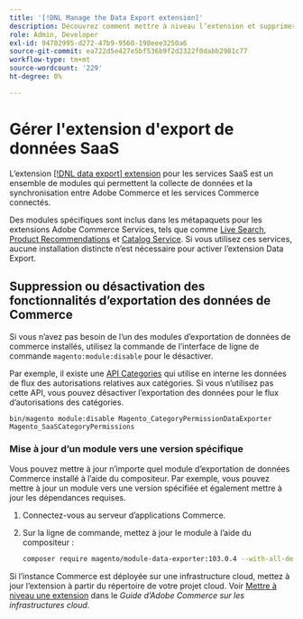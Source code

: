 ```yaml
---
title: '[!DNL Manage the Data Export extension]'
description: Découvrez comment mettre à niveau l’extension et supprimer ou désactiver  [!DNL Data Export]  services d’exportation de données qui ne sont pas requis.
role: Admin, Developer
exl-id: 94702995-d272-47b9-9560-198eee3250a6
source-git-commit: ea722d5e427e5bf536b9f2d2322f0dabb2981c77
workflow-type: tm+mt
source-wordcount: '229'
ht-degree: 0%

---
```


# Gérer l&#39;extension d&#39;export de données SaaS

L’extension [[!DNL data export] extension](https://github.com/magento/commerce-data-export) pour les services SaaS est un ensemble de modules qui permettent la collecte de données et la synchronisation entre Adobe Commerce et les services Commerce connectés.

Des modules spécifiques sont inclus dans les métapaquets pour les extensions Adobe Commerce Services, tels que
comme [Live Search](/help/live-search/overview.md), [Product Recommendations](/help/product-recommendations/overview.md) et [Catalog Service](/help/catalog-service/overview.md). Si vous utilisez ces services, aucune installation distincte n’est nécessaire pour activer l’extension Data Export.

## Suppression ou désactivation des fonctionnalités d’exportation des données de Commerce

Si vous n’avez pas besoin de l’un des modules d’exportation de données de commerce installés, utilisez la commande de l’interface de ligne de commande `magento:module:disable` pour le désactiver.

Par exemple, il existe une [API Categories](https://developer.adobe.com/commerce/webapi/graphql/schema/catalog-service/queries/categories/) qui utilise en interne les données de flux des autorisations relatives aux catégories. Si vous n’utilisez pas cette API, vous pouvez désactiver l’exportation des données pour le flux d’autorisations des catégories.

```shell script
bin/magento module:disable Magento_CategoryPermissionDataExporter Magento_SaaSCategoryPermissions
```

### Mise à jour d’un module vers une version spécifique

Vous pouvez mettre à jour n’importe quel module d’exportation de données Commerce installé à l’aide du compositeur. Par exemple, vous pouvez mettre à jour un module vers une version spécifiée et également mettre à jour les dépendances requises.

1. Connectez-vous au serveur d’applications Commerce.

1. Sur la ligne de commande, mettez à jour le module à l’aide du compositeur :

   ```bash
   composer require magento/module-data-exporter:103.0.4 --with-all-dependencies
   ```

Si l’instance Commerce est déployée sur une infrastructure cloud, mettez à jour l’extension à partir du répertoire de votre projet cloud. Voir [Mettre à niveau une extension](https://experienceleague.adobe.com/en/docs/commerce-cloud-service/user-guide/configure-store/extensions#upgrade-an-extension) dans le _Guide d’Adobe Commerce sur les infrastructures cloud_.
